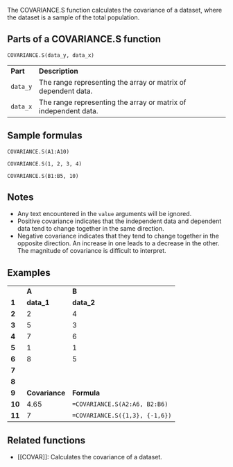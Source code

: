 The COVARIANCE.S function calculates the covariance of a dataset, where the dataset is a sample of the total population.

Parts of a COVARIANCE.S function
--------------------------------

`COVARIANCE.S(data_y, data_x)`

|  |  |
| --- | --- |
| **Part** | **Description** |
| `data_y` | The range representing the array or matrix of dependent data. |
| `data_x` | The range representing the array or matrix of independent data. |

Sample formulas
---------------

`COVARIANCE.S(A1:A10)`

`COVARIANCE.S(1, 2, 3, 4)`

`COVARIANCE.S(B1:B5, 10)`

Notes
-----

* Any text encountered in the `value` arguments will be ignored.
* Positive covariance indicates that the independent data and dependent data tend to change together in the same direction.
* Negative covariance indicates that they tend to change together in the opposite direction. An increase in one leads to a decrease in the other. The magnitude of covariance is difficult to interpret.

Examples
--------

|  |  |  |
| --- | --- | --- |
|  | **A** | **B** |
| **1** | **data\_1** | **data\_2** |
| **2** | 2 | 4 |
| **3** | 5 | 3 |
| **4** | 7 | 6 |
| **5** | 1 | 1 |
| **6** | 8 | 5 |
| **7** |  |  |
| **8** |  |  |
| **9** | **Covariance** | **Formula** |
| **10** | 4.65 | `=COVARIANCE.S(A2:A6, B2:B6)` |
| **11** | 7 | `=COVARIANCE.S({1,3}, {-1,6})` |

Related functions
-----------------

* [[COVAR]]: Calculates the covariance of a dataset.